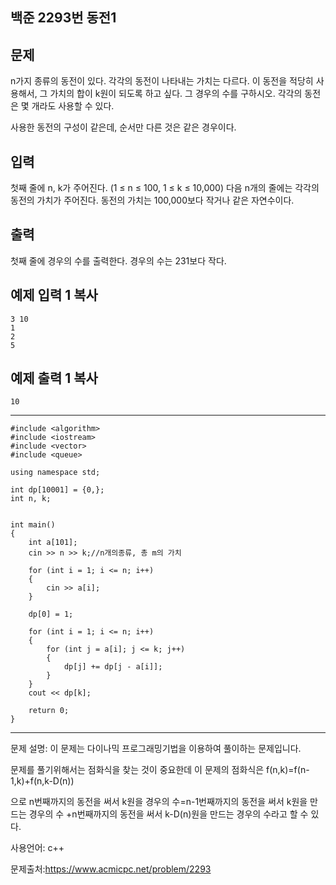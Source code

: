 ## 백준 2293번 동전1

## 문제

n가지 종류의 동전이 있다. 각각의 동전이 나타내는 가치는 다르다. 이 동전을 적당히 사용해서, 그 가치의 합이 k원이 되도록 하고 싶다. 그 경우의 수를 구하시오. 각각의 동전은 몇 개라도 사용할 수 있다.

사용한 동전의 구성이 같은데, 순서만 다른 것은 같은 경우이다.

## 입력

첫째 줄에 n, k가 주어진다. (1 ≤ n ≤ 100, 1 ≤ k ≤ 10,000) 다음 n개의 줄에는 각각의 동전의 가치가 주어진다. 동전의 가치는 100,000보다 작거나 같은 자연수이다.

## 출력

첫째 줄에 경우의 수를 출력한다. 경우의 수는 231보다 작다.

## 예제 입력 1 복사

```
3 10
1
2
5
```

## 예제 출력 1 복사

```
10
```

___

```
#include <algorithm>
#include <iostream>
#include <vector>
#include <queue>

using namespace std;

int dp[10001] = {0,};
int n, k;


int main()
{
	int a[101];
	cin >> n >> k;//n개의종류, 총 m의 가치
	
	for (int i = 1; i <= n; i++)
	{
		cin >> a[i];
	}

	dp[0] = 1;
	
	for (int i = 1; i <= n; i++)
	{
		for (int j = a[i]; j <= k; j++)
		{
			dp[j] += dp[j - a[i]];
		}
	}
	cout << dp[k];

	return 0;
}
```

___

문제 설명:  이 문제는 다이나믹 프로그래밍기법을 이용하여 풀이하는 문제입니다.

문제를 풀기위해서는 점화식을 찾는 것이 중요한데 이 문제의 점화식은 f(n,k)=f(n-1,k)+f(n,k-D(n))

으로 n번째까지의 동전을 써서 k원을 경우의 수=n-1번째까지의 동전을 써서 k원을 만드는 경우의 수 +n번째까지의 동전을 써서 k-D(n)원을 만드는 경우의 수라고 할 수 있다. 





사용언어: c++

문제출처:https://www.acmicpc.net/problem/2293